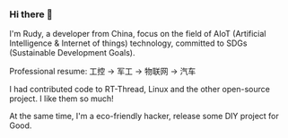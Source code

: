 ### Hi there 👋

<!--
**luhuadong/luhuadong** is a ✨ _special_ ✨ repository because its `README.md` (this file) appears on your GitHub profile.

Here are some ideas to get you started:

- 🔭 I’m currently working on ...
- 🌱 I’m currently learning ...
- 👯 I’m looking to collaborate on ...
- 🤔 I’m looking for help with ...
- 💬 Ask me about ...
- 📫 How to reach me: ...
- 😄 Pronouns: ...
- ⚡ Fun fact: ...
-->

I'm Rudy, a developer from China, focus on the field of AIoT (Artificial Intelligence & Internet of things) technology, committed to SDGs (Sustainable Development Goals).

Professional resume: 工控 -> 军工 -> 物联网 -> 汽车

I had contributed code to RT-Thread, Linux and the other open-source project. I like them so much!

At the same time, I'm a eco-friendly hacker, release some DIY project for Good.
